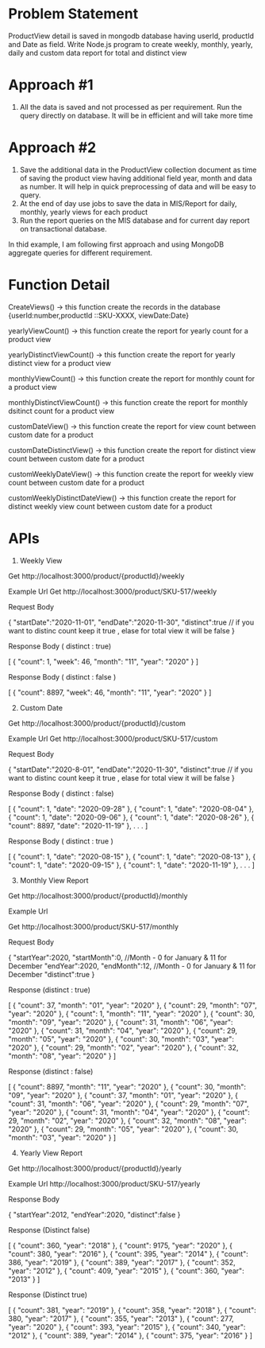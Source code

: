 # Problem Statement 

ProductView detail is saved in mongodb database having userId, productId and Date as field. Write Node.js program to create weekly, monthly, yearly, daily and custom data report for total and distinct view

# Approach #1

1. All the data is saved  and  not processed as per requirement. Run the query directly on database. It will be in efficient and will take more time

# Approach #2

1. Save the additional data in the ProductView collection document as time of saving the product view having additional field year, month and data as number. It will help in quick preprocessing of data and will be easy to query.
2. At the end of day use jobs to save the data in MIS/Report for daily, monthly, yearly views for each product
3. Run the report queries on the MIS database and for current day report on transactional database.


In thid example, I am following first approach and using MongoDB aggregate queries for different requirement.


# Function Detail

CreateViews() -> this function create the records in the database {userId:number,productId ::SKU-XXXX, viewDate:Date}

yearlyViewCount() -> this function create the report for yearly count for a product view

yearlyDistinctViewCount() -> this function create the report for yearly distinct view  for a product view

monthlyViewCount() -> this function create the report for monthly count for a product view

monthlyDistinctViewCount() -> this function create the report for monthly dsitinct count for a product view

customDateView() -> this function create the report for view count between custom date for a product

customDateDistinctView()  -> this function create the report for distinct view count between custom date for a product

customWeeklyDateView() -> this function create the report for weekly view count between custom date for a product

customWeeklyDistinctDateView() -> this function create the report for distinct weekly view count between custom date for a product


# APIs

1. Weekly View

Get http://localhost:3000/product/{productId}/weekly

Example Url 
Get http://localhost:3000/product/SKU-517/weekly

Request Body 

{
    "startDate":"2020-11-01",
    "endDate":"2020-11-30",
    "distinct":true   // if you want to distinc count keep it true , elase for total view it will be false
}

Response Body ( distinct : true)

[
    {
        "count": 1,
        "week": 46,
        "month": "11",
        "year": "2020"
    }
]

Response Body ( distinct : false )

[
    {
        "count": 8897,
        "week": 46,
        "month": "11",
        "year": "2020"
    }
]



2. Custom Date

Get http://localhost:3000/product/{productId}/custom

Example Url 
Get http://localhost:3000/product/SKU-517/custom

Request Body 

{
    "startDate":"2020-8-01",
    "endDate":"2020-11-30",
    "distinct":true   // if you want to distinc count keep it true , elase for total view it will be false
}

Response Body ( distinct : false)

[
    {
        "count": 1,
        "date": "2020-09-28"
    },
    {
        "count": 1,
        "date": "2020-08-04"
    },
    {
        "count": 1,
        "date": "2020-09-06"
    },
    {
        "count": 1,
        "date": "2020-08-26"
    },
    {
        "count": 8897,
        "date": "2020-11-19"
    },
   .
   .
   .
]

Response Body ( distinct : true )

[
    {
        "count": 1,
        "date": "2020-08-15"
    },
    {
        "count": 1,
        "date": "2020-08-13"
    },
    {
        "count": 1,
        "date": "2020-09-15"
    },
    {
        "count": 1,
        "date": "2020-11-19"
    },
    .
    .
    .
]

3. Monthly View Report

Get http://localhost:3000/product/{productId}/monthly

Example Url

Get http://localhost:3000/product/SKU-517/monthly

Request Body

{
    "startYear":2020,
    "startMonth":0,  //Month - 0 for January & 11 for December
    "endYear":2020,
    "endMonth":12,  //Month - 0 for January & 11 for December
    "distinct":true
 }

Response (distinct : true)

[
    {
        "count": 37,
        "month": "01",
        "year": "2020"
    },
    {
        "count": 29,
        "month": "07",
        "year": "2020"
    },
    {
        "count": 1,
        "month": "11",
        "year": "2020"
    },
    {
        "count": 30,
        "month": "09",
        "year": "2020"
    },
    {
        "count": 31,
        "month": "06",
        "year": "2020"
    },
    {
        "count": 31,
        "month": "04",
        "year": "2020"
    },
    {
        "count": 29,
        "month": "05",
        "year": "2020"
    },
    {
        "count": 30,
        "month": "03",
        "year": "2020"
    },
    {
        "count": 29,
        "month": "02",
        "year": "2020"
    },
    {
        "count": 32,
        "month": "08",
        "year": "2020"
    }
]


Response (distinct : false)

[
    {
        "count": 8897,
        "month": "11",
        "year": "2020"
    },
    {
        "count": 30,
        "month": "09",
        "year": "2020"
    },
    {
        "count": 37,
        "month": "01",
        "year": "2020"
    },
    {
        "count": 31,
        "month": "06",
        "year": "2020"
    },
    {
        "count": 29,
        "month": "07",
        "year": "2020"
    },
    {
        "count": 31,
        "month": "04",
        "year": "2020"
    },
    {
        "count": 29,
        "month": "02",
        "year": "2020"
    },
    {
        "count": 32,
        "month": "08",
        "year": "2020"
    },
    {
        "count": 29,
        "month": "05",
        "year": "2020"
    },
    {
        "count": 30,
        "month": "03",
        "year": "2020"
    }
]

4. Yearly View Report

Get http://localhost:3000/product/{productId}/yearly

Example Url
http://localhost:3000/product/SKU-517/yearly

Response Body

{
    "startYear":2012,
    "endYear":2020,
    "distinct":false
 }

Response (Distinct false)

[
    {
        "count": 360,
        "year": "2018"
    },
    {
        "count": 9175,
        "year": "2020"
    },
    {
        "count": 380,
        "year": "2016"
    },
    {
        "count": 395,
        "year": "2014"
    },
    {
        "count": 386,
        "year": "2019"
    },
    {
        "count": 389,
        "year": "2017"
    },
    {
        "count": 352,
        "year": "2012"
    },
    {
        "count": 409,
        "year": "2015"
    },
    {
        "count": 360,
        "year": "2013"
    }
]


Response (Distinct true)

[
    {
        "count": 381,
        "year": "2019"
    },
    {
        "count": 358,
        "year": "2018"
    },
    {
        "count": 380,
        "year": "2017"
    },
    {
        "count": 355,
        "year": "2013"
    },
    {
        "count": 277,
        "year": "2020"
    },
    {
        "count": 393,
        "year": "2015"
    },
    {
        "count": 340,
        "year": "2012"
    },
    {
        "count": 389,
        "year": "2014"
    },
    {
        "count": 375,
        "year": "2016"
    }
]
